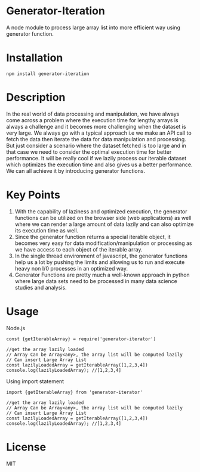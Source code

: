 # Generator-Iteration
A node module to process large array list into more efficient way using generator function.

# Installation

`npm install generator-iteration`


# Description

In the real world of data processing and manipulation, we have always come across a problem where the execution time for lengthy arrays is always a challenge and it becomes more challenging when the dataset is very large.
We always go with a typical approach i.e we make an API call to fetch the data then iterate the data for data manipulation and processing. But just consider a scenario where the dataset fetched is too large and in that case we need to consider the optimal execution time for better performance. It will be really cool if we lazily process our iterable dataset which optimizes the execution time and also gives us a better performance. We can all achieve it by introducing generator functions.


# Key Points

1. With the capability of laziness and optimized execution, the generator functions can be utilized on the browser side (web applications) as well where we can render a large amount of data lazily and can also optimize its execution time as well.
2. Since the generator function returns a special iterable object, it becomes very easy for data modification/manipulation or processing as we have access to each object of the iterable array.
3. In the single thread environment of javascript, the generator functions help us a lot by pushing the limits and allowing us to run and execute heavy non I/0 processes in an optimized way.
4. Generator Functions are pretty much a well-known approach in python where large data sets need to be processed in many data science studies and analysis.


# Usage

Node.js
```
const {getIterableArray} = require('generator-iterator')

//get the array lazily loaded
// Array Can be Array<any>, the array list will be computed lazily
// Can insert Large Array List
const lazilyLoadedArray = getIterableArray([1,2,3,4])
console.log(lazilyLoadedArray); //[1,2,3,4]
```

Using import statement
```
import {getIterableArray} from 'generator-iterator'

//get the array lazily loaded
// Array Can be Array<any>, the array list will be computed lazily
// Can insert Large Array List
const lazilyLoadedArray = getIterableArray([1,2,3,4])
console.log(lazilyLoadedArray); //[1,2,3,4]
```


# License 

MIT



